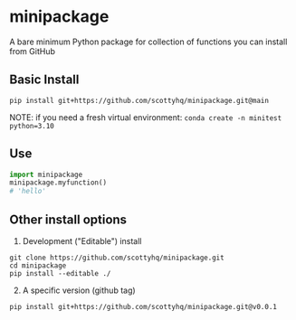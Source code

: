 # minipackage
A bare minimum Python package for collection of functions you can install from GitHub


## Basic Install
```
pip install git+https://github.com/scottyhq/minipackage.git@main
```
NOTE: if you need a fresh virtual environment: `conda create -n minitest python=3.10`

## Use
```python
import minipackage
minipackage.myfunction()
# 'hello'
```

## Other install options
1. Development ("Editable") install
```
git clone https://github.com/scottyhq/minipackage.git
cd minipackage
pip install --editable ./
```

2. A specific version (github tag)
```
pip install git+https://github.com/scottyhq/minipackage.git@v0.0.1
```
